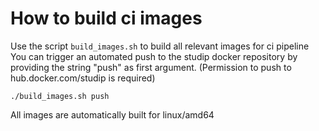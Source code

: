 # How to build ci images

Use the script `build_images.sh` to build all relevant images for ci pipeline
You can trigger an automated push to the studip docker repository by providing the string "push" as first argument. (Permission to push to hub.docker.com/studip is required)

`./build_images.sh push`

All images are automatically built for linux/amd64
